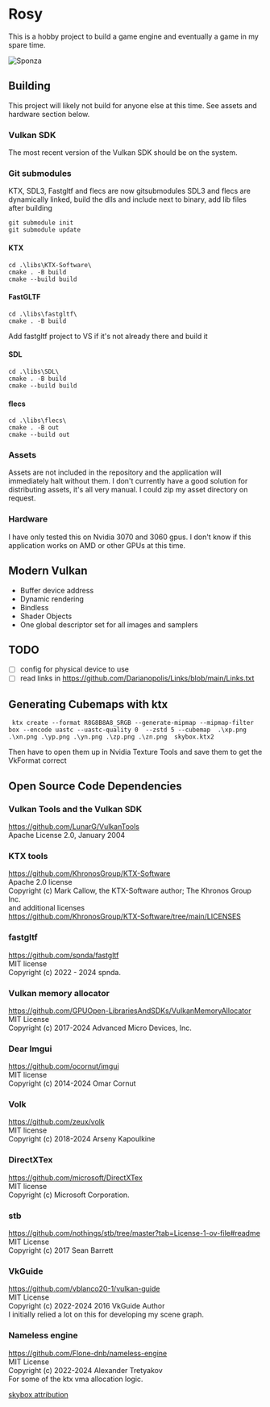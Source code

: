 # Rosy

This is a hobby project to build a game engine and eventually a game in my spare time.

![Sponza](https://github.com/user-attachments/assets/5cede515-33e1-488b-970f-f091bd9bc6ad)

## Building

This project will likely not build for anyone else at this time. See assets and hardware section below.

### Vulkan SDK

The most recent version of the Vulkan SDK should be on the system.

### Git submodules

KTX, SDL3, Fastgltf and flecs are now gitsubmodules
SDL3 and flecs are dynamically linked, build the dlls and include next to binary, add lib files after building

```
git submodule init
git submodule update
```

#### KTX
```
cd .\libs\KTX-Software\
cmake . -B build
cmake --build build
```

#### FastGLTF
```
cd .\libs\fastgltf\
cmake . -B build
```
Add fastgltf project to VS if it's not already there and build it

#### SDL
```
cd .\libs\SDL\
cmake . -B build
cmake --build build
```

#### flecs
```
cd .\libs\flecs\
cmake . -B out
cmake --build out
```

### Assets 

Assets are not included in the repository and the application will immediately halt without them. I don't currently have a good solution
for distributing assets, it's all very manual. I could zip my asset directory on request.

### Hardware

I have only tested this on Nvidia 3070 and 3060 gpus. I don't know if this application works on AMD or other GPUs at this time.

## Modern Vulkan 
* Buffer device address
* Dynamic rendering
* Bindless
* Shader Objects
* One global descriptor set for all images and samplers

## TODO
* [ ] config for physical device to use
* [ ] read links in https://github.com/Darianopolis/Links/blob/main/Links.txt

## Generating Cubemaps with ktx

```
 ktx create --format R8G8B8A8_SRGB --generate-mipmap --mipmap-filter box --encode uastc --uastc-quality 0  --zstd 5 --cubemap  .\xp.png .\xn.png .\yp.png .\yn.png .\zp.png .\zn.png  skybox.ktx2
 ```
 Then have to open them up in Nvidia Texture Tools and save them to get the VkFormat correct

 ## Open Source Code Dependencies

### Vulkan Tools and the Vulkan SDK
https://github.com/LunarG/VulkanTools<br/>
Apache License  2.0, January 2004<br/>

 ### KTX tools
 https://github.com/KhronosGroup/KTX-Software   <br/>
 Apache 2.0 license <br/>
 Copyright (c) Mark Callow, the KTX-Software author; The Khronos Group Inc. <br/>
 and additional licenses<br/>
 https://github.com/KhronosGroup/KTX-Software/tree/main/LICENSES

 ### fastgltf 
 https://github.com/spnda/fastgltf  <br/>
 MIT license <br/>
 Copyright (c) 2022 - 2024 spnda.  <br/>

 ### Vulkan memory allocator
 https://github.com/GPUOpen-LibrariesAndSDKs/VulkanMemoryAllocator  <br/>
 MIT License  <br/>
 Copyright  (c) 2017-2024 Advanced Micro Devices, Inc. <br/>

 ### Dear Imgui 
 https://github.com/ocornut/imgui  <br/>
 MIT license  <br/>
 Copyright (c) 2014-2024 Omar Cornut <br/>

 ### Volk
 https://github.com/zeux/volk  <br/>
 MIT license  <br/>
 Copyright (c) 2018-2024 Arseny Kapoulkine <br/>


 ### DirectXTex 
 https://github.com/microsoft/DirectXTex  <br/>
 MIT license  <br/>
 Copyright (c) Microsoft Corporation.
  <br/>

 ### stb
 https://github.com/nothings/stb/tree/master?tab=License-1-ov-file#readme   <br/>
 MIT License  <br/>
 Copyright (c) 2017 Sean Barrett <br/>

 ### VkGuide
 https://github.com/vblanco20-1/vulkan-guide <br/>
 MIT License<br/>
 Copyright (c) 2022-2024 2016 VkGuide Author<br/>
 I initially relied a lot on this for developing my scene graph.<br/>

 ### Nameless engine
 https://github.com/Flone-dnb/nameless-engine <br/>
 MIT License<br/>
 Copyright (c) 2022-2024 Alexander Tretyakov<br/>
 For some of the ktx vma allocation logic.<br/>

[skybox attribution](https://sketchfab.com/3d-models/free-skybox-blue-desert-fd952e60be9746e0872840e89fbf7370)
